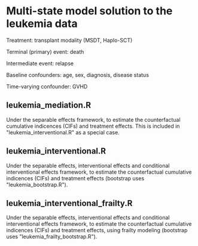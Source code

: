 # Multi-state model solution to the leukemia data

Treatment: transplant modality (MSDT, Haplo-SCT)

Terminal (primary) event: death

Intermediate event: relapse

Baseline confounders: age, sex, diagnosis, disease status

Time-varying confounder: GVHD


## leukemia_mediation.R
Under the separable effects framework, to estimate the counterfactual cumulative indicences (CIFs) and treatment effects.
This is included in "leukemia_interventional.R" as a special case.


## leukemia_interventional.R
Under the separable effects, interventional effects and conditional interventional effects framework, to estimate the counterfactual cumulative indicences (CIFs) and treatment effects (bootstrap uses "leukemia_bootstrap.R").


## leukemia_interventional_frailty.R
Under the separable effects, interventional effects and conditional interventional effects framework, to estimate the counterfactual cumulative indicences (CIFs) and treatment effects, using frailty modeling (bootstrap uses "leukemia_frailty_bootstrap.R").

